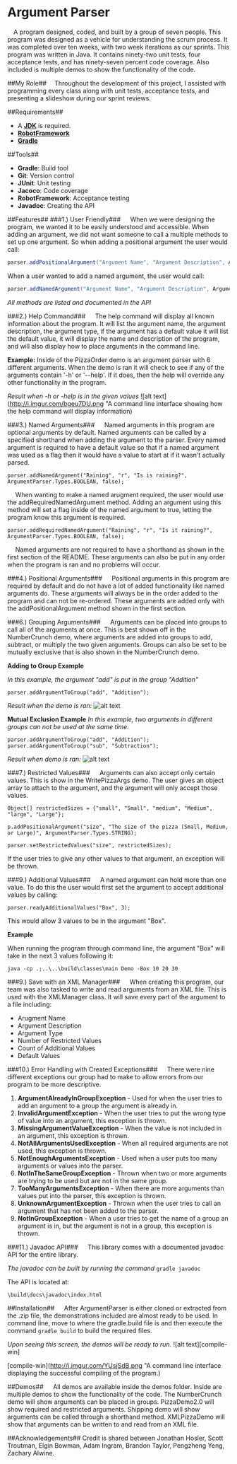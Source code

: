 Argument Parser
===========
&emsp;A program designed, coded, and built by a group of seven people.
 This program was designed as a vehicle for understanding the scrum process.
It was completed over ten weeks, with two week iterations as our sprints.
This program was written in Java. It contains ninety-two unit tests, four acceptance
tests, and has ninety-seven percent code coverage. Also included is multiple
demos to show the functionality of the code.

##My Role##
&emsp;Throughout the development of this project, I assisted with programming every class
along with unit tests, acceptance tests, and presenting a slideshow during our sprint reviews.

##Requirements##
- A [**JDK**](http://www.oracle.com/technetwork/java/javase/downloads/jdk8-downloads-2133151.html)
 is required.
- [**RobotFramework**](http://robotframework.org/)
- [**Gradle**](https://gradle.org/)

##Tools##
- **Gradle**: Build tool
- **Git**: Version control
- **JUnit**: Unit testing
- **Jacoco**: Code coverage
- **RobotFramework**: Acceptance testing
- **Javadoc**: Creating the API

##Features##
###1.) User Friendly###
&emsp; When we were designing the program, we wanted it to be easily understood and accessible. When adding
an argument, we did not want someone to call a multiple methods to set up one argument. So when adding a
positional argument the user would call:

```java
parser.addPositionalArgument("Argument Name", "Argument Description", ArgumentParser.Types.INTEGER);
```

When a user wanted to add a named argument, the user would call:

```java
parser.addNamedArgument("Argument Name", "Argument Description", ArgumentParser.Types.BOOLEAN, false);
```

*All methods are listed and documented in the API*

###2.) Help Command###
&emsp; The help command will display all known information about the program. It will list the argument name,
the argument description, the argument type, if the argument has a default value it will list the default value,
it will display the name and description of the program, and will also display how to place arguments in the command line.

**Example:**
Inside of the PizzaOrder demo is an argument parser with 6 different arguments. When the demo is ran it will check to see if any
of the arguments contain '-h' or '--help'. If it does, then the help will override any other functionality in the program.

*Result when -h or -help is in the given values*
![alt text](http://i.imgur.com/bgeu7DU.png "A command line interface showing how the help command will display information)

###3.) Named Arguments###
&emsp; Named arguments in this program are optional arguments by default. Named arguments can be called by a specified shorthand when
adding the argument to the parser. Every named argument is required to have a default value so that if a named argument was used as a flag
then it would have a value to start at if it wasn't actually parsed.

````
parser.addNamedArgument("Raining", "r", "Is is raining?", ArgumentParser.Types.BOOLEAN, false);
````

&emsp; When wanting to make a named arugment required, the user would use the addRequiredNamedArgument method. Adding an argument using
this method will set a flag inside of the named argument to true, letting the program know this argument is required.

````
parser.addRequiredNamedArgument("Raining", "r", "Is it raining?", ArgumentParser.Types.BOOLEAN, false);
````

&emsp; Named arguments are not required to have a shorthand as shown in the first section of the README. These arguments can also be put in
any order when the program is ran and no problems will occur.

###4.) Positional Arguments###
&emsp; Positional arguments in this program are required by default and do not have a lot of added functionality like named arguments do. These
arguments will always be in the order added to the program and can not be re-ordered. These arguments are added only with the addPositionalArgument method
shown in the first section.

###6.) Grouping Arguments###
&emsp; Arguments can be placed into groups to call all of the arguments at once. This is best shown off in the NumberCrunch demo, where arguments
are added into groups to add, subtract, or multiply the two given arguments. Groups can also be set to be mutually exclusive that is also shown in
the NumberCrunch demo.

**Adding to Group Example**

*In this example, the argument "add" is put in the group "Addition"*
````
parser.addArgumentToGroup("add", "Addition");
````
*Result when the demo is ran:*
![alt text](http://i.imgur.com/C8wVUa1.png "Command line interface showing the result of adding two arguments")

**Mutual Exclusion Example**
*In this example, two arguments in different groups can not be used at the same time.*
````
parser.addArgumentToGroup("add", "Addition");
parser.addArgumentToGroup("sub", "Subtraction");
````
*Result when demo is ran:*
![alt text](http://i.imgur.com/y10U8z0.png "Command line interface showing the result of calling two groups at once")

###7.) Restricted Values###
&emsp; Arguments can also accept only certain values. This is show in the WritePizzaArgs demo. The user gives an object array to
attach to the argument, and the argument will only accept those values.
````
Object[] restrictedSizes = {"small", "Small", "medium", "Medium", "large", "Large"};

p.addPositionalArgument("size", "The size of the pizza (Small, Medium, or Large)", ArgumentParser.Types.STRING);

parser.setRestrictedValues("size", restrictedSizes);
````

If the user tries to give any other values to that argument, an exception will be thrown.

###9.) Additional Values###
&emsp; A named argument can hold more than one value. To do this the user would first set the argument to accept additional values by calling:
````
parser.readyAdditionalValues("Box", 3);
````
This would allow 3 values to be in the argument "Box".

**Example**

When running the program through command line, the argument "Box" will take in the next 3 values following it:

````
java -cp .;..\..\build\classes\main Demo -Box 10 20 30
````

###9.) Save with an XML Manager###
&emsp; When creating this program, our team was also tasked to write and read arguments from an XML file. This is used with the
XMLManager class. It will save every part of the argument to a file including:
- Arugment Name
- Argument Description
- Argument Type
- Number of Restricted Values
- Count of Additional Values
- Default Values

###10.) Error Handling with Created Exceptions###
&emsp; There were nine different exceptions our group had to make to allow errors from our program to be more descriptive.

1. **ArgumentAlreadyInGroupException** - Used for when the user tries to add an argument to a group the argument is already in.
2. **InvalidArgumentException** - When the user tries to put the wrong type of value into an argument, this exception is thrown.
3. **MissingArgumentValueException** - When the value is not included in an argument, this exception is thrown.
4. **NotAllArgumentsUsedException** - When all required arguments are not used, this exception is thrown.
5. **NotEnoughArgumentsException** - Used when a user puts too many arguments or values into the parser.
6. **NotInTheSameGroupException** - Thrown when two or more arguments are trying to be used but are not in the same group.
7. **TooManyArgumentsException** - When there are more arguments than values put into the parser, this exception is thrown.
8. **UnknownArgumentException** - Thrown when the user tries to call an argument that has not been added to the parser.
9. **NotInGroupException** - When a user tries to get the name of a group an argument is in, but the argument is not in a group, this exception is thrown.

###11.) Javadoc API###
&emsp; This library comes with a documented javadoc API for the entire library.

*The javadoc can be built by running the command* `gradle javadoc`

The API is located at:
````
\build\docs\javadoc\index.html
````


##Installation##
&emsp; After ArgumentParser is either cloned or extracted from the .zip file, the demonstrations
included are almost ready to be used. In command line, move to where the gradle.build file is
and then execute the command `gradle build` to build the required files.

*Upon seeing this screen, the demos will be ready to run.* 
![alt text][compile-win]

[compile-win](http://i.imgur.com/YUsjSdB.png "A command line interface displaying the successful compiling of the program.)

##Demos##
&emsp; All demos are available inside the demos folder. Inside are multiple demos
to show the functionality of the code. The NumberCrunch demo will show arguments can
be placed in groups. PizzaDemo2.0 will show required and restricted arguments. 
Shipping demo will show arguments can be called through a shorthand method.
XMLPizzaDemo will show that arguments can be written to and read from an XML file.

##Acknowledgements##
Credit is shared between Jonathan Hosler, Scott Troutman, Elgin Bowman, Adam Ingram,
Brandon Taylor, Pengzheng Yeng, Zachary Alwine.